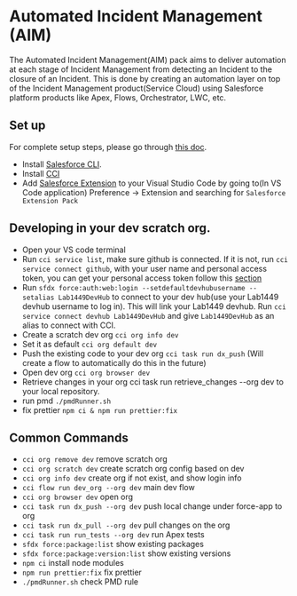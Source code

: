 # Automated Incident Management (AIM)
The Automated Incident Management(AIM) pack aims to deliver automation at each stage of Incident Management from detecting an Incident to the closure of an Incident. This is done by creating an automation layer on top of the Incident Management product(Service Cloud) using Salesforce platform products like Apex, Flows, Orchestrator, LWC, etc.

## Set up
For complete setup steps, please go through [this doc](https://salesforce.quip.com/2TIJAD8G5yNP).

* Install [Salesforce CLI](https://developer.salesforce.com/tools/sfdxcli).
* Install [CCI](https://cumulusci.readthedocs.io/en/latest/get_started.html#on-macos)
* Add [Salesforce Extension](https://developer.salesforce.com/tools/vscode/) to your Visual Studio Code by going to(In VS Code application) Preference → Extension and searching for `Salesforce Extension Pack`

## Developing in your dev scratch org.

* Open your VS code terminal
* Run `cci service list`, make sure github is connected. If it is not, run `cci service connect github`, with your user name and personal access token, you can get your personal access token follow this [section](https://salesforce.quip.com/vscdAl4Q3vIk#XaNACAhT9I5)
* Run `sfdx force:auth:web:login --setdefaultdevhubusername --setalias Lab1449DevHub` to connect to your dev hub(use your Lab1449 devhub username to log in). This will link your Lab1449 devhub. Run `cci service connect devhub Lab1449DevHub` and give `Lab1449DevHub` as an alias to connect with CCI.
* Create a scratch dev org `cci org info dev`
* Set it as default `cci org default dev`
* Push the existing code to your dev org `cci task run dx_push` (Will create a flow to automatically do this in the future)
* Open dev org `cci org browser dev`
* Retrieve changes in your org cci task run retrieve_changes --org dev to your local repository.
* run pmd `./pmdRunner.sh`
* fix prettier `npm ci & npm run prettier:fix`

## Common Commands
* ```cci org remove dev``` remove scratch org
* ```cci org scratch dev``` create scratch org config based on dev
* ```cci org info dev``` create org if not exist, and show login info
* ```cci flow run dev_org --org dev``` main dev flow
* ```cci org browser dev``` open org
* ```cci task run dx_push --org dev``` push local change under force-app to org
* ```cci task run dx_pull --org dev``` pull changes on the org
* ```cci task run run_tests --org dev``` run Apex tests
* ```sfdx force:package:list```  show existing packages
* ```sfdx force:package:version:list``` show existing versions
* ```npm ci``` install node modules
* ```npm run prettier:fix``` fix prettier
* ```./pmdRunner.sh``` check PMD rule
